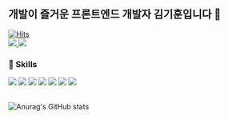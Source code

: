 ## 개발이 즐거운 프론트엔드 개발자 김기훈입니다 👋                                                 


[![Hits](https://hits.seeyoufarm.com/api/count/incr/badge.svg?url=https%3A%2F%2Fgithub.com%2Floso762&count_bg=%2379C83D&title_bg=%23555555&icon=&icon_color=%23E7E7E7&title=%EB%B0%A9%EB%AC%B8%EC%9E%90+%EC%88%98&edge_flat=false)](https://hits.seeyoufarm.com)<br>
<a href="https://velog.io/@loso762" target="_blank">
  <img src="https://img.shields.io/badge/velog-20C997?style=flat&logo=Velog&logoColor=white"/>
</a> <img src="https://img.shields.io/badge/loso762@naver.com-F06B66?style=flat&logo=gmail&logoColor=white"/>
<br>

### 💪 Skills<br>

  <img src="https://img.shields.io/badge/javascript-F7DF1E?style=flat&logo=javascript&logoColor=white"/> <img src="https://img.shields.io/badge/react-61DAFB?style=flat&logo=react&logoColor=white"/> <img src="https://img.shields.io/badge/jQuery-0769AD?style=flat&logo=Jquery&logoColor=white"/> <img src="https://img.shields.io/badge/nextJS-000000?style=flat&logo=Next.js&logoColor=white"/> <img src="https://img.shields.io/badge/TypeScript-3178C6?style=flat&logo=TypeScript&logoColor=white"/> <img src="https://img.shields.io/badge/firebase-FFCA28?style=flat&logo=Firebase&logoColor=white"/> <img src="https://img.shields.io/badge/Redux-764ABC?style=flat&logo=Redux&logoColor=white"/>
<br><br>


![Anurag's GitHub stats](https://github-readme-stats.vercel.app/api?username=loso762&show_icons=true&theme=radical)



